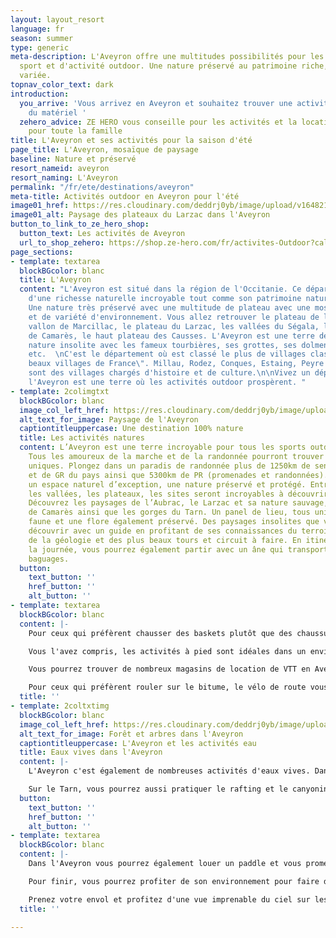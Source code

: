 ```yaml
---
layout: layout_resort
language: fr
season: summer
type: generic
meta-description: L'Aveyron offre une multitudes possibilités pour les amateurs de
  sport et d'activité outdoor. Une nature préservé au patrimoine riche, naturel et
  variée.
topnav_color_text: dark
introduction:
  you_arrive: 'Vous arrivez en Aveyron et souhaitez trouver une activité ou louer
    du matériel '
  zehero_advice: ZE HERO vous conseille pour les activités et la location des équipements
    pour toute la famille
title: L'Aveyron et ses activités pour la saison d'été
page_title: L'Aveyron, mosaïque de paysage
baseline: Nature et préservé
resort_nameid: aveyron
resort_naming: L'Aveyron
permalink: "/fr/ete/destinations/aveyron"
meta-title: Activités outdoor en Aveyron pour l'été
image01_href: https://res.cloudinary.com/deddrj0yb/image/upload/v1648216441/website/resorts/Aveyron/sebastien-le-derout-aj-On_6TwoI-unsplash.jpg
image01_alt: Paysage des plateaux du Larzac dans l'Aveyron
button_to_link_to_ze_hero_shop:
  button_text: Les activités de Aveyron
  url_to_shop_zehero: https://shop.ze-hero.com/fr/activites-Outdoor?calessonstype=all&catypegenderlistsummer=all&calessonsactivitytype=Surf&start-date=
page_sections:
- template: textarea
  blockBGcolor: blanc
  title: L'Aveyron
  content: "L'Aveyron est situé dans la région de l'Occitanie. Ce département est
    d'une richesse naturelle incroyable tout comme son patrimoine naturel et culturel.
    Une nature très préservé avec une multitude de plateau avec une mosaïque de couleurs
    et de variété d'environnement. Vous allez retrouver le plateau de l'Aubrac, le
    vallon de Marcillac, le plateau du Larzac, les vallées du Ségala, les terres rouges
    de Camarès, le haut plateau des Causses. L'Aveyron est une terre de trésor, d'une
    nature insolite avec les fameux tourbières, ses grottes, ses dolmens et menhirs,
    etc.  \nC'est le département où est classé le plus de villages classés \"Plus
    beaux villages de France\". Millau, Rodez, Conques, Estaing, Peyre et bien d'autres
    sont des villages chargés d'histoire et de culture.\n\nVivez un dépaysement total,
    l'Aveyron est une terre où les activités outdoor prospèrent. "
- template: 2colimgtxt
  blockBGcolor: blanc
  image_col_left_href: https://res.cloudinary.com/deddrj0yb/image/upload/v1648216440/website/resorts/Aveyron/philippe-bout-8SBVEQFmrOU-unsplash.jpg
  alt_text_for_image: Paysage de l'Aveyron
  captiontitleuppercase: Une destination 100% nature
  title: Les activités natures
  content: L’Aveyron est une terre incroyable pour tous les sports outdoor et nature.
    Tous les amoureux de la marche et de la randonnée pourront trouver des itinéraires
    uniques. Plongez dans un paradis de randonnée plus de 1250km de sentiers de GR
    et de GR du pays ainsi que 5300km de PR (promenades et randonnées). Vous découvrez
    un espace naturel d’exception, une nature préservé et protégé. Entre les gorges,
    les vallées, les plateaux, les sites seront incroyables à découvrir via la randonnée.
    Découvrez les paysages de l’Aubrac, le Larzac et sa nature sauvage, le Rougier
    de Camarès ainsi que les gorges du Tarn. Un panel de lieu, tous uniques pour une
    faune et une flore également préservé. Des paysages insolites que vous pourrez
    découvrir avec un guide en profitant de ses connaissances du terroir, de la nature,
    de la géologie et des plus beaux tours et circuit à faire. En itinérance ou à
    la journée, vous pourrez également partir avec un âne qui transportera tous vos
    baguages.
  button:
    text_button: ''
    href_button: ''
    alt_button: ''
- template: textarea
  blockBGcolor: blanc
  content: |-
    Pour ceux qui préfèrent chausser des baskets plutôt que des chaussures de randonnée, l'Aveyron est également une terre pour le trail. Le trail dans l'Aveyron, c'est le terrain de jeu parfait pour découvrir les sites naturels, pour s'amuser. Vous découvrirez des centaines de kilomètres de sentiers balisés dédiées à la pratique du trail. Vous trouverez de nombreux lieux et spots spécialement dédié au trail. Vous découvrirez les paysages, les villages à travers des parcours balisés. L'Aveyron et le trail c'est aussi des évènements mondialement connus tel que le Festival des Templiers. Encadré par un professionnel, vous pourrez reconnaître les parcours des différents trails sur des stages et des itinérances de plusieurs jours.

    Vous l'avez compris, les activités à pied sont idéales dans un environnement pareil. Mais vous pourrez également le découvrir à VTT, avec plus de sensation et des descentes techniques et sensationnelles. Vous pourrez rouler et découvrir autant de kilomètres de sentiers qu'à pied. Partez découvrir le park Duverbike. Un bike park unique en France de 8 000 m2 pour tous les niveaux de VTT. Le VTT Electrique ou VAE sera également une activité parfaite en Aveyron pour rouler en famille.

    Vous pourrez trouver de nombreux magasins de location de VTT en Aveyron mais également de nombreux organismes qui proposent l'encadrement du VTT.

    Pour ceux qui préfèrent rouler sur le bitume, le vélo de route vous permettra de sillonner le département. Un choix immense d'itinéraire s'offre à vous afin de découvrir les petites routes des gorges, des lacs, des cols. Partez accompagner d'un professionnel qui vous fait découvrir à la journée ou sur plusieurs routes l'Aveyron.
  title: ''
- template: 2coltxtimg
  blockBGcolor: blanc
  image_col_left_href: https://res.cloudinary.com/deddrj0yb/image/upload/v1648216481/website/resorts/Aveyron/jonny-gios-50S5TfPsuDE-unsplash.jpg
  alt_text_for_image: Forêt et arbres dans l'Aveyron
  captiontitleuppercase: L'Aveyron et les activités eau
  title: Eaux vives dans l'Aveyron
  content: |-
    L'Aveyron c'est également de nombreuses activités d'eaux vives. Dans les gorges du Tarn ainsi que de la Dourbie et de la Truyère. Les gorges du Tarn sont très réputées dans toutes les activités outdoor. Laissez-vous tenter au canyoning avec des canyons très réputés tel que le canyon de Bramabiau, de la Haute Dourbie et de la Dourbie. Que ce soit pour découvrir l'activité, pour de la randonnée aquatique ou plutôt du canyoning engagé et sportif, vous trouverez votre bonheur.

    Sur le Tarn, vous pourrez aussi pratiquer le rafting et le canyoning et l’hydrospeed avec de nombreuses compagnies qui proposeront leurs services. Glissez et pagayez sur le Tarn qui traverse le parc national des Cévennes, un territoire classé au patrimoine de l’UNESCO. Que ce soit en rafting, en hydrospeed ou en kayak, vous découvrir une nature incroyable et d’exception dans un cadre magnifique. Que ce soit pour de la randonnée de quelques heures, pour des sensations fortes, de la découverte ou des moments plus sportifs, l’Aveyron est idéale pour les activités d’eaux vives.
  button:
    text_button: ''
    href_button: ''
    alt_button: ''
- template: textarea
  blockBGcolor: blanc
  content: |-
    Dans l'Aveyron vous pourrez également louer un paddle et vous promener sur ses rivières et ses quelques lacs tel que le lac de la Cisba, de Sarrans, de St Gervais et le lac de Pareloup.

    Pour finir, vous pourrez profiter de son environnement pour faire de l'escalade. Il existe de nombreux spots pour grimper. Dans les gorges du Tarn, de la Dourbie et de la Jonte vous trouverez de nombreuses voies. Situé prêt de Millau, vous profiterez des multiples activités que cette ville offre. Grimper également en Aubrac et à Najac.

    Prenez votre envol et profitez d'une vue imprenable du ciel sur les plateaux en parapente. Vous retrouverez de nombreux lieux dans tout l'Aveyron pour voler et vivre un moment unique en volant au-dessus des gorges du Tarn, de cette nature sauvage.
  title: ''

---
```

